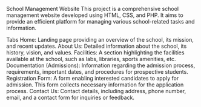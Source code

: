 School Management Website
This project is a comprehensive school management website developed using HTML, CSS, and PHP. It aims to provide an efficient platform for managing various school-related tasks and information.

Tabs
Home:
Landing page providing an overview of the school, its mission, and recent updates.
About Us:
Detailed information about the school, its history, vision, and values.
Facilities:
A section highlighting the facilities available at the school, such as labs, libraries, sports amenities, etc.
Documentation (Admissions):
Information regarding the admission process, requirements, important dates, and procedures for prospective students.
Registration Form:
A form enabling interested candidates to apply for admission. This form collects necessary information for the application process.
Contact Us:
Contact details, including address, phone number, email, and a contact form for inquiries or feedback.
